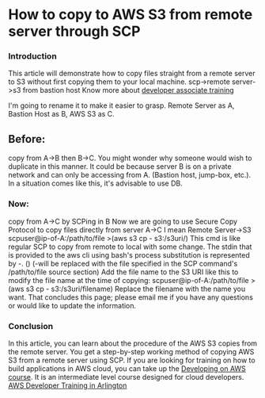# How to copy to AWS S3 from remote server through SCP 

### Introduction

This article will demonstrate how to copy files straight from a remote server to S3 without first copying them to your local machine.
scp->remote server->s3 from bastion host Know more about [developer associate training]

[//]: # (Any comments) 
[developer associate training]: <https://www.netcomlearning.com/certification/aws-certified-developer-associate/602/> 


I'm going to rename it to make it easier to grasp.
Remote Server as A,
Bastion Host as B,
AWS S3 as C.

## Before:
copy from A->B then B->C.
You might wonder why someone would wish to duplicate in this manner. It could be because server B is on a private network and can only be accessing from A. (Bastion host, jump-box, etc.). In a situation comes like this, it's advisable to use DB.

### Now:
copy from A->C by SCPing in B
Now we are going to use Secure Copy Protocol to copy files directly from server A->C I mean Remote Server->S3
scpuser@ip-of-A:/path/to/file >(aws s3 cp - s3:/s3uri/)
This cmd is like regular SCP to copy from remote to local with some change. The stdin that is provided to the aws cli using bash's process substitution is represented by -. () (-will be replaced with the file specified in the SCP command's /path/to/file source section)
Add the file name to the S3 URI like this to modify the file name at the time of copying:
scpuser@ip-of-A:/path/to/file >(aws s3 cp - s3:/s3uri/filename)
Replace the filename with the name you want. That concludes this page; please email me if you have any questions or would like to update the information.

### Conclusion 
In this article, you can learn about the procedure of the AWS S3 copies from the remote server. You get a step-by-step working method of copying AWS S3 from a remote server using SCP.
If you are looking for training on how to build applications in AWS cloud, you can take up the [Developing on AWS course]. It is an intermediate level course designed for cloud developers. [AWS Developer Training in Arlington]

[//]: # (Any comments) 
[Developing on AWS course]: <https://www.netcomlearning.com/developing-on-aws/course/26175/>  

[//]: # (Any comments) 
[AWS Developer Training in Arlington]: <https://www.netcomlearning.com/aws-developer-arlington-tx/local/product/amazon-web-services/us/1355-362/> 
